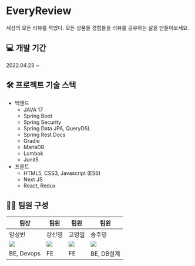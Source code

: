 # EveryReview
세상의 모든 리뷰를 적었다. 모든 상품들 경험들을 리뷰를 공유하는 삶을 만들어보세요.

## 💻 개발 기간
2022.04.23 ~ 

## 🛠 프로젝트 기술 스택
- 백엔드
  * JAVA 17
  * Spring Boot
  * Spring Security
  * Spring Data JPA, QueryDSL
  * Spring Rest Docs
  * Gradle
  * MariaDB
  * Lombok
  * Junit5
- 프론트
  * HTML5, CSS3, Javascript (ES6)
  * Next JS
  * React, Redux

## 🙋🏻 팀원 구성

|팀장|팀원|팀원|팀원|
|---|---|---|---|
|양성빈|강신영|고영일|송주영|
| <img src="https://avatars.githubusercontent.com/u/18282470?v=4" /> | <img src="https://avatars.githubusercontent.com/u/68140483?v=4" /> |<img src="https://avatars.githubusercontent.com/u/71692330?v=4" /> | <img src="https://avatars.githubusercontent.com/u/66052290?v=4" /> |
|BE, Devops|FE|FE|BE, DB설계|
